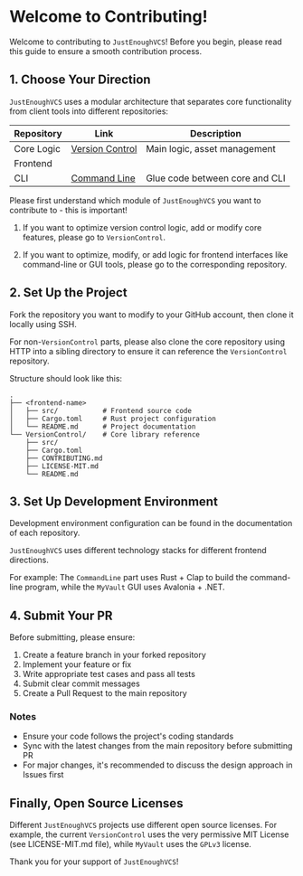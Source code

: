 # Welcome to Contributing!

Welcome to contributing to `JustEnoughVCS`! Before you begin, please read this guide to ensure a smooth contribution process.



## 1. Choose Your Direction

`JustEnoughVCS` uses a modular architecture that separates core functionality from client tools into different repositories:

| Repository | Link                                                         | Description                  |
| ---------- | ------------------------------------------------------------ | ---------------------------- |
| Core Logic | [Version Control](https://github.com/JustEnoughVCS/VersionControl) | Main logic, asset management |
| Frontend   |                                                              |                              |
| CLI        | [Command Line](https://github.com/JustEnoughVCS/CommandLine) | Glue code between core and CLI |

Please first understand which module of `JustEnoughVCS` you want to contribute to - this is important!

1. If you want to optimize version control logic, add or modify core features, please go to `VersionControl`.

2. If you want to optimize, modify, or add logic for frontend interfaces like command-line or GUI tools, please go to the corresponding repository.



## 2. Set Up the Project

Fork the repository you want to modify to your GitHub account, then clone it locally using SSH.

For non-`VersionControl` parts, please also clone the core repository using HTTP into a sibling directory to ensure it can reference the `VersionControl` repository.

Structure should look like this:

```
.
├── <frontend-name>
│   ├── src/           # Frontend source code
│   ├── Cargo.toml     # Rust project configuration
│   └── README.md      # Project documentation
└── VersionControl/    # Core library reference
    ├── src/
    ├── Cargo.toml
    ├── CONTRIBUTING.md
    ├── LICENSE-MIT.md
    └── README.md
```



## 3. Set Up Development Environment

Development environment configuration can be found in the documentation of each repository.

`JustEnoughVCS` uses different technology stacks for different frontend directions.

For example: The `CommandLine` part uses Rust + Clap to build the command-line program, while the `MyVault` GUI uses Avalonia + .NET.



## 4. Submit Your PR

Before submitting, please ensure:

1. Create a feature branch in your forked repository
2. Implement your feature or fix
3. Write appropriate test cases and pass all tests
4. Submit clear commit messages
5. Create a Pull Request to the main repository

### Notes

- Ensure your code follows the project's coding standards
- Sync with the latest changes from the main repository before submitting PR
- For major changes, it's recommended to discuss the design approach in Issues first



## Finally, Open Source Licenses

Different `JustEnoughVCS` projects use different open source licenses. For example, the current `VersionControl` uses the very permissive MIT License (see LICENSE-MIT.md file), while `MyVault` uses the `GPLv3` license.



Thank you for your support of `JustEnoughVCS`!
